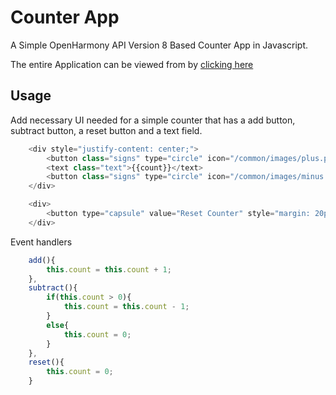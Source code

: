 # Counter App
A Simple OpenHarmony API Version 8 Based Counter App in Javascript.

The entire Application can be viewed from by [clicking here](https://github.com/SunandhiniMuralidharan/OHOS_Counter)

## Usage


Add necessary UI needed for a simple counter that has a add button, subtract button, a reset button and a text field.

```js
    <div style="justify-content: center;">
        <button class="signs" type="circle" icon="/common/images/plus.png" on:click="add"></button>
        <text class="text">{{count}}</text>
        <button class="signs" type="circle" icon="/common/images/minus.png" on:click="subtract"></button>
    </div>

    <div>
        <button type="capsule" value="Reset Counter" style="margin: 20px;" on:click="reset"></button>
    </div>
```

Event handlers 
    
```js
    add(){
        this.count = this.count + 1;
    },
    subtract(){
        if(this.count > 0){
            this.count = this.count - 1;
        }
        else{
            this.count = 0;
        }
    },
    reset(){
        this.count = 0;
    }
```
